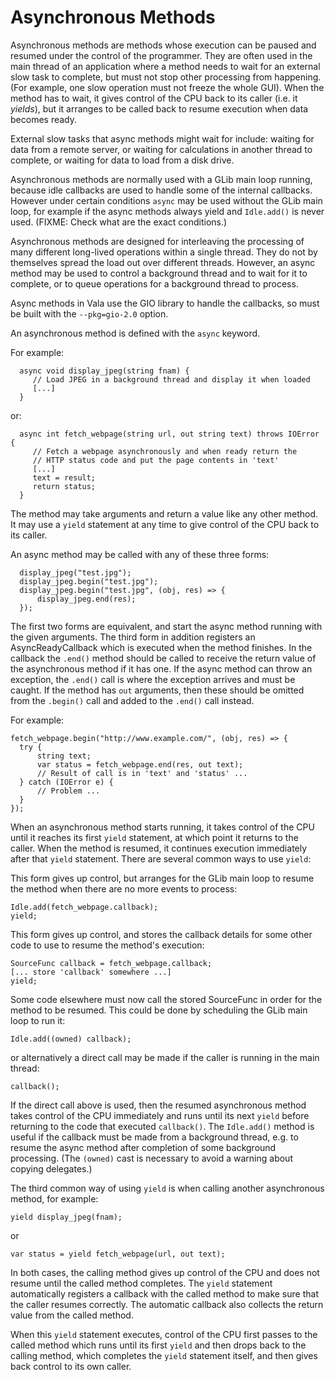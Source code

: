 # Asynchronous Methods

Asynchronous methods are methods whose execution can be paused and resumed under the control of the programmer. They are often used in the main thread of an application where a method needs to wait for an external slow task to complete, but must not stop other processing from happening. (For example, one slow operation must not freeze the whole GUI). When the method has to wait, it gives control of the CPU back to its caller (i.e. it *yields*), but it arranges to be called back to resume execution when data becomes ready.

External slow tasks that async methods might wait for include: waiting for data from a remote server, or waiting for calculations in another thread to complete, or waiting for data to load from a disk drive.

Asynchronous methods are normally used with a GLib main loop running, because idle callbacks are used to handle some of the internal callbacks. However under certain conditions `async` may be used without the GLib main loop, for example if the async methods always yield and `Idle.add()` is never used. (FIXME: Check what are the exact conditions.) 

Asynchronous methods are designed for interleaving the processing of many different long-lived operations within a single thread. They do not by themselves spread the load out over different threads. However, an async method may be used to control a background thread and to wait for it to complete, or to queue operations for a background thread to process.


Async methods in Vala use the GIO library to handle the callbacks, so must be built with the
`--pkg=gio-2.0` option. 

An asynchronous method is defined with the `async` keyword.

For example: 

```vala
  async void display_jpeg(string fnam) {
     // Load JPEG in a background thread and display it when loaded
     [...]
  }
```

or: 

```vala
  async int fetch_webpage(string url, out string text) throws IOError {
     // Fetch a webpage asynchronously and when ready return the 
     // HTTP status code and put the page contents in 'text'
     [...]
     text = result;
     return status;
  }
```

The method may take arguments and return a value like any other method. It may use a `yield` statement at any time to give control of the CPU back to its caller. 

An async method may be called with any of these three forms: 

```vala
  display_jpeg("test.jpg");
  display_jpeg.begin("test.jpg");
  display_jpeg.begin("test.jpg", (obj, res) => {
      display_jpeg.end(res);
  });
```

The first two forms are equivalent, and start the async method running with the given arguments. The third form in addition registers an AsyncReadyCallback which is executed when the method finishes. In the callback the `.end()` method should be called to receive the return value of the asynchronous method if it has one. If the async method can throw an exception, the `.end()` call is where the exception arrives and must be caught. If the method has `out` arguments, then these should be omitted from the `.begin()` call and added to the `.end()` call instead.

For example: 

```vala
fetch_webpage.begin("http://www.example.com/", (obj, res) => {
  try {
	  string text;
	  var status = fetch_webpage.end(res, out text);
	  // Result of call is in 'text' and 'status' ...
  } catch (IOError e) {
	  // Problem ...
  }
});
```

When an asynchronous method starts running, it takes control of the CPU until it reaches its first `yield` statement, at which point it returns to the caller. When the method is resumed, it continues execution immediately after that `yield` statement. There are several common ways to use `yield`: 

This form gives up control, but arranges for the GLib main loop to resume the method when there are no more events to process: 


```vala
Idle.add(fetch_webpage.callback);
yield;
```

This form gives up control, and stores the callback details for some other code to use to resume the method's execution: 

```vala
SourceFunc callback = fetch_webpage.callback;
[... store 'callback' somewhere ...]
yield;
```

Some code elsewhere must now call the stored SourceFunc in order for the method to be resumed. This could be done by scheduling the GLib main loop to run it: 

```vala
Idle.add((owned) callback);
```

or alternatively a direct call may be made if the caller is running in the main thread: 

```vala
callback();
```

If the direct call above is used, then the resumed asynchronous method takes control of the CPU immediately and runs until its next `yield` before returning to the code that executed `callback()`. The `Idle.add()` method is useful if the callback must be made from a background thread, e.g. to resume the async method after completion of some background processing. (The `(owned)` cast is necessary to avoid a warning about copying delegates.) 

The third common way of using `yield` is when calling another asynchronous method, for example: 

```vala
yield display_jpeg(fnam);
```

or 

```vala
var status = yield fetch_webpage(url, out text);
```

In both cases, the calling method gives up control of the CPU and does not resume until the called method completes. The `yield` statement automatically registers a callback with the called method to make sure that the caller resumes correctly. The automatic callback also collects the return value from the called method. 

When this `yield` statement executes, control of the CPU first passes to the called method which runs until its first `yield` and then drops back to the calling method, which completes the `yield` statement itself, and then gives back control to its own caller. 